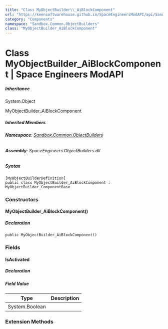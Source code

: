 ```yaml
---
title: "Class MyObjectBuilder\\_AiBlockComponent"
url: "https://keensoftwarehouse.github.io/SpaceEngineersModAPI/api/Sandbox.Common.ObjectBuilders.MyObjectBuilder_AiBlockComponent.html"
category: "Components"
namespace: "Sandbox.Common.ObjectBuilders"
class: "MyObjectBuilder_AiBlockComponent"
---
```


# Class MyObjectBuilder\_AiBlockComponent | Space Engineers ModAPI

##### Inheritance

System.Object

MyObjectBuilder\_AiBlockComponent

##### Inherited Members

###### **Namespace**: [Sandbox.Common.ObjectBuilders](https://keensoftwarehouse.github.io/SpaceEngineersModAPI/api/Sandbox.Common.ObjectBuilders.html)

###### **Assembly**: SpaceEngineers.ObjectBuilders.dll

##### Syntax

```
[MyObjectBuilderDefinition]
public class MyObjectBuilder_AiBlockComponent : MyObjectBuilder_ComponentBase
```

### [](#constructors)Constructors

#### [](#Sandbox_Common_ObjectBuilders_MyObjectBuilder_AiBlockComponent__ctor)MyObjectBuilder\_AiBlockComponent()

##### Declaration

```
public MyObjectBuilder_AiBlockComponent()
```

### [](#fields)Fields

#### [](#Sandbox_Common_ObjectBuilders_MyObjectBuilder_AiBlockComponent_IsActivated)IsActivated

##### Declaration

##### Field Value

| Type | Description |
| --- | --- |
| System.Boolean |     |

### [](#extensionmethods)Extension Methods